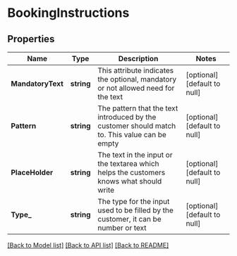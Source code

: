 # BookingInstructions

## Properties
Name | Type | Description | Notes
------------ | ------------- | ------------- | -------------
**MandatoryText** | **string** | This attribute indicates the optional, mandatory or not allowed need for the text | [optional] [default to null]
**Pattern** | **string** | The pattern that the text introduced by the customer should match to. This value can be empty | [optional] [default to null]
**PlaceHolder** | **string** | The text in the input or the textarea which helps the customers knows what should write | [optional] [default to null]
**Type_** | **string** | The type for the input used to be filled by the customer, it can be number or text | [optional] [default to null]

[[Back to Model list]](../README.md#documentation-for-models) [[Back to API list]](../README.md#documentation-for-api-endpoints) [[Back to README]](../README.md)



